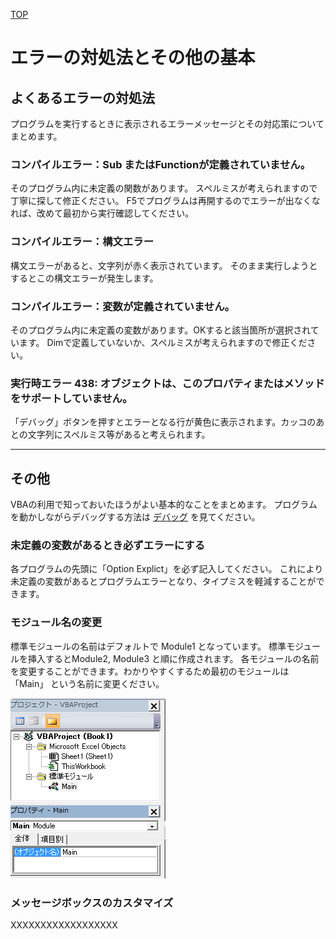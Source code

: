 [TOP](.)

# エラーの対処法とその他の基本

## よくあるエラーの対処法
プログラムを実行するときに表示されるエラーメッセージとその対応策についてまとめます。

### コンパイルエラー：Sub またはFunctionが定義されていません。
そのプログラム内に未定義の関数があります。
スペルミスが考えられますので丁寧に探して修正ください。
F5でプログラムは再開するのでエラーが出なくなれば、改めて最初から実行確認してください。

### コンパイルエラー：構文エラー
構文エラーがあると、文字列が赤く表示されています。
そのまま実行しようとするとこの構文エラーが発生します。

### コンパイルエラー：変数が定義されていません。
そのプログラム内に未定義の変数があります。OKすると該当箇所が選択されています。
Dimで定義していないか、スペルミスが考えられますので修正ください。

### 実行時エラー 438: オブジェクトは、このプロパティまたはメソッドをサポートしていません。
「デバッグ」ボタンを押すとエラーとなる行が黄色に表示されます。カッコのあとの文字列にスペルミス等があると考えられます。




---------------------------------

## その他
VBAの利用で知っておいたほうがよい基本的なことをまとめます。
プログラムを動かしながらデバッグする方法は [デバッグ](debug) を見てください。

### 未定義の変数があるとき必ずエラーにする
各プログラムの先頭に「Option Explict」を必ず記入してください。
これにより未定義の変数があるとプログラムエラーとなり、タイプミスを軽減することができます。

### モジュール名の変更
標準モジュールの名前はデフォルトで Module1 となっています。 標準モジュールを挿入するとModule2, Module3 と順に作成されます。
各モジュールの名前を変更することができます。わかりやすくするため最初のモジュールは「Main」 という名前に変更ください。

![モジュール名](images/basic_ModuleName.png)


### メッセージボックスのカスタマイズ
XXXXXXXXXXXXXXXXXX

